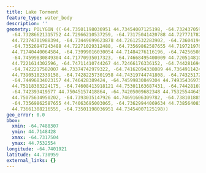 ```yaml
---
title: Lake Torment
feature_type: water_body
description: ''
geometry: POLYGON ((-64.73501198036951 44.73454007125198, -64.73243705971494 44.73088163541394,
  -64.73286621315752 44.72966210537259, -64.73175041420788 44.72777178299069, -64.73209373696142
  44.72374701988394, -64.73449699623878 44.72612532283902, -64.73604194863098 44.72582041766788,
  -64.73526947243488 44.72271029312488, -64.73569862587655 44.71972197675062, -64.73690025551524
  44.71740440064584, -64.73999016030054 44.71484276116196, -64.74256508095422 44.71502573917144,
  -64.74599830849304 44.71770935017323, -64.74668495400009 44.72051481042297, -64.74814407570413
  44.7221614302596, -64.74711410744267 44.72466176336152, -64.74428169472363 44.72893037500508,
  -64.7422217582007 44.73374742979322, -64.74162094338089 44.73649114240407, -64.74230758888885
  44.73905182339158, -64.74282257301958 44.74319744741808, -64.74325172646216 44.74459957650505,
  -64.74496834023157 44.746428389424, -64.74599830849304 44.74935436975181, -64.74883072121207
  44.75118303224175, -64.74608413918121 44.75301163687431, -64.74428169472363 44.7499639303435,
  -64.742393419577 44.75045157418864, -64.74205009682348 44.75325544645366, -64.74102012856201
  44.75075634950202, -64.7393035147926 44.74691606309782, -64.73810188515391 44.74283166901997,
  -64.73569862587655 44.74063695003065, -64.73629944069634 44.73856408337482, -64.73526947243488
  44.73661308216555, -64.73501198036951 44.73454007125198))
geo_error: 0.0
bbox:
  xmin: -64.7488307
  ymin: 44.7148428
  xmax: -64.7317504
  ymax: 44.7532554
longitude: -64.7401921
latitude: 44.730959
external_links: {}
---
```

